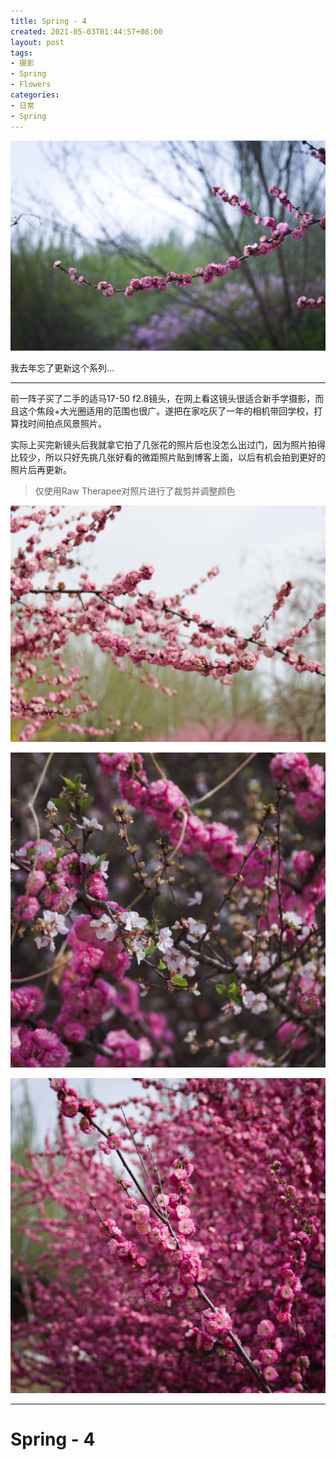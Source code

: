 ```yaml
---
title: Spring - 4
created: 2021-05-03T01:44:57+08:00
layout: post
tags:
- 摄影
- Spring
- Flowers
categories:
- 日常
- Spring
---
```


![](images/IMG_6611.jpg "ISO 100, 焦距50mm, 快门1/1000s, 光圈f2.8")

我去年忘了更新这个系列...

<!--more-->

<!--aplayer
{
    "name": "愚カシイ机械",
    "artist": "岡部啓一 / 石濱翔 / 帆足圭吾 / 高田龍一",
    "theme": "#aa6666",
    "url": "https://music.starry-s.me/music/f47cbf8a517c72c16b5eff614cd78ace.m4a",
    "cover": "https://music.starry-s.me/music/cover/2522279674184572.png"
}
-->

------

前一阵子买了二手的适马17-50 f2.8镜头，在网上看这镜头很适合新手学摄影，而且这个焦段+大光圈适用的范围也很广。遂把在家吃灰了一年的相机带回学校，打算找时间拍点风景照片。

实际上买完新镜头后我就拿它拍了几张花的照片后也没怎么出过门，因为照片拍得比较少，所以只好先挑几张好看的微距照片贴到博客上面，以后有机会拍到更好的照片后再更新。

> 仅使用Raw Therapee对照片进行了裁剪并调整颜色

![](images/IMG_6616.jpg "ISO 100, 焦距33mm, 快门1/1000s, 光圈f2.8")

![](images/IMG_6618.jpg "ISO 100, 焦距50mm, 快门1/1000s, 光圈f2.8")

![](images/IMG_6623.jpg "ISO 100, 焦距35mm, 快门1/1250s, 光圈f2.8")


------

# Spring - 4
